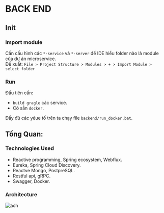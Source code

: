 # BACK END
## Init
### Import module
Cần cấu hình các `*-service` và `*-server` để IDE hiểu folder nào là module của dự án microservice.  <br>
Đề xuất: `File > Project Structure > Modules > + > Import Module > select folder`
### Run
Đầu tiên cần:
  - `build gragle` các service.
  - Có sẵn `docker`. <br>

Đầy đủ các yéue tố trên ta chạy file `backend/run_docker.bat`.

## Tổng Quan:
### Technologies Used
  - Reactive programming, Spring ecosystem, Webflux.
  - Eureka, Spring Cloud Discovery.
  - Reactve Mongo, PostpreSQL.
  - Restful api, gRPC.
  - Swagger, Docker.
### Architecture
![ach](https://github.com/sonnees/dkhp-iuh-edu-vn/assets/110987763/c15bbb40-2efc-4a67-8e9f-a8f16a6d1715)
